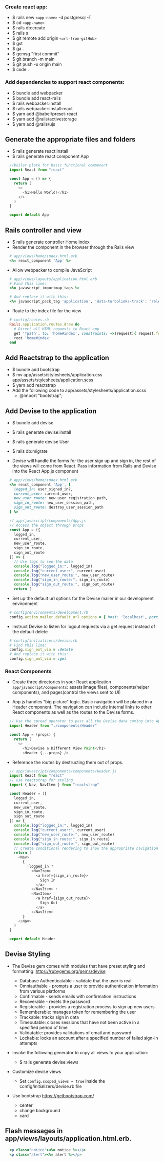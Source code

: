 ### Create react app:

- $ rails new `<app-name>` -d postgresql -T
- $ cd `<app-name>`
- $ rails db:create
- $ rails s
- $ git remote add origin `<url-from-gitHub>`
- $ gst
- $ ga .
- $ gcmsg "first commit"
- $ git branch -m main
- $ git push -u origin main
- $ code .

### Add dependencies to support react components:

- $ bundle add webpacker
- $ bundle add react-rails
- $ rails webpacker:install
- $ rails webpacker:install:react
- $ yarn add @babel/preset-react
- $ yarn add @rails/activestorage
- $ yarn add @rails/ujs

## Generate the appropriate files and folders

- $ rails generate react:install
- $ rails generate react:component App
```javascript
  //boiler plate for basic functional component
  import React from "react"

  const App = () => {
    return (
      <>
        <h1>Hello World!</h1>
      </>
    )
  }

  export default App 
```

## Rails controller and view

- $ rails generate controller Home index
- Render the component in the browser through the Rails view
```ruby
  # app/views/home/index.html.erb
  <%= react_component 'App' %>
```
- Allow webpacker to compile JavaScript
```ruby
  # app/views/layouts/application.html.erb
  # Find this line:
  <%= javascript_importmap_tags %>
```
```ruby
  # And replace it with this:
  <%= javascript_pack_tag 'application', 'data-turbolinks-track': 'reload' %>
```
- Route to the index file for the view
```ruby
  # config/routes.rb
  Rails.application.routes.draw do
    # Direct all HTML requests to React app
    get '*path', to: 'home#index', constraints: ->(request){ request.format.html? }
    root 'home#index'
  end
```

## Add Reactstrap to the application

- $ bundle add bootstrap
- $ mv app/assets/stylesheets/application.css app/assets/stylesheets/application.scss
- $ yarn add reactstrap
- Add the following code to app/assets/stylesheets/application.scss
  - @import "bootstrap";

## Add Devise to the application

- $ bundle add devise
- $ rails generate devise:install
- $ rails generate devise User
- $ rails db:migrate

- Devise will handle the forms for the user sign up and sign in, the rest of the views will come from React. Pass information from Rails and Devise into the React App.js component
```ruby
  # app/views/home/index.html.erb
  <%= react_component 'App', {
    logged_in: user_signed_in?,
    current_user: current_user,
    new_user_route: new_user_registration_path,
    sign_in_route: new_user_session_path,
    sign_out_route: destroy_user_session_path
  } %>
```
```javascript
  // app/javascript/components/App.js
  // Access the object through props
  const App = ({
    logged_in,
    current_user,
    new_user_route,
    sign_in_route,
    sign_out_route
  }) => {
    // Use logs to see the data
    console.log("logged_in:", logged_in)
    console.log("current_user:", current_user)
    console.log("new_user_route:", new_user_route)
    console.log("sign_in_route:", sign_in_route)
    console.log("sign_out_route:", sign_out_route)
    return (
```
- Set up the default url options for the Devise mailer in our development environment 
```ruby
  # config/environments/development.rb
  config.action_mailer.default_url_options = { host: 'localhost', port: 3000 }
```
- Instruct Devise to listen for logout requests via a get request instead of the default delete
```ruby
  # config/initializers/devise.rb
  # Find this line:
  config.sign_out_via = :delete
  # And replace it with this:
  config.sign_out_via = :get
```

### React Components
- Create three directories in your React application `app/javascript/components`: assets(image files), components(helper components), and pages(control the views sent to UI)

- App.js handles "big picture" logic. Basic navigation will be placed in a Header component. The navigation can include internal links to other React components as well as the routes to the Devise forms. 
```javascript
  // Use the spread operator to pass all the Devise data coming into App.js on to Header component call.
  import Header from "./components/Header"

  const App = (props) {
    return (
      <>
        <h1>Devise a Different View Point</h1>
        <Header {...props} />
```
- Reference the routes by destructing them out of props.
```javascript 
  // app/javascript/components/components/Header.js
  import React from "react"
  // use reactstrap for styling
  import { Nav, NavItem } from "reactstrap"

  const Header = ({
    logged_in,
    current_user,
    new_user_route,
    sign_in_route,
    sign_out_route
  }) => {
    console.log("logged_in:", logged_in)
    console.log("current_user:", current_user)
    console.log("new_user_route:", new_user_route)
    console.log("sign_in_route:", sign_in_route)
    console.log("sign_out_route:", sign_out_route)
    // create conditional rendering to show the appropriate navigation links to Devise depending on whether the user is logged in or not
    return (
      <Nav>
        {
          !logged_in ? 
            <NavItem>
              <a href={sign_in_route}>
                Sign In
              </a>
            </NavItem> :
            <NavItem>
              <a href={sign_out_route}>
                Sign Out
              </a>
            </NavItem>
        }
      </Nav>
    )
  }

  export default Header
```

## Devise Styling

- The Devise gem comes with modules that have preset styling and formatting: 
https://rubygems.org/gems/devise
  * Database Authenticatable - validate that the user is real
  * Omniauthable - prompts a user to provide authentication information from various platforms
  * Confirmable - sends emails with confirmation instructions
  * Recoverable - resets the password
  * Registerable - provides a registration process to sign up new users
  * Rememberable: manages token for remembering the user
  * Trackable: tracks sign in data
  * Timeoutable: closes sessions that have not been active in a specified period of time
  * Validatable: provides validations of email and password
  * Lockable: locks an account after a specified number of failed sign-in attempts

- Invoke the following generator to copy all views to your application:
  - $ rails generate devise:views

- Customize devise views
  - Set `config.scoped_views = true` inside the config/initializers/devise.rb file

- Use bootstrap
https://getbootstrap.com/
  - center
  - change background
  - card

## Flash messages in app/views/layouts/application.html.erb.
```ruby
  <p class="notice"><%= notice %></p>
  <p class="alert"><%= alert %></p>
```

